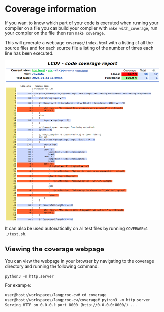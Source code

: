 Coverage information
====================

If you want to know which part of your code is executed when running your compiler on a file you can build your compiler with `make with_coverage`, run your compiler on the file, then run `make coverage`.

This will generate a webpage `coverage/index.html` with a listing of all the source files and for each source file a listing of the number of times each line has been executed.

![Index.html screenshot](./coverage_example.png)

It can also be used automatically on all test files by running `COVERAGE=1 ./test.sh`.

## Viewing the coverage webpage

You can view the webpage in your browser by navigating to the coverage directory and running the following command:

```python3 -m http.server```

For example:

```console
user@host:/workspaces/langproc-cw# cd coverage
user@host:/workspaces/langproc-cw/coverage# python3 -m http.server
Serving HTTP on 0.0.0.0 port 8000 (http://0.0.0.0:8000/) ...
```
